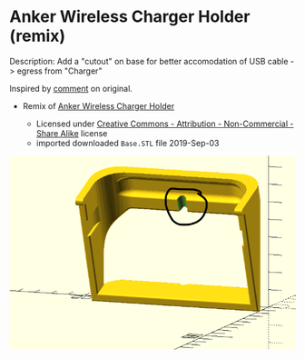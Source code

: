 Anker Wireless Charger Holder (remix)
=====================================

Description: Add a "cutout" on base for better accomodation of USB cable -> egress from "Charger"

Inspired by [comment](https://www.thingiverse.com/thing:3062864/comments/#comment-2226273) on original.

-	Remix of [Anker Wireless Charger Holder](https://www.thingiverse.com/thing:3062864)

	-	Licensed under [Creative Commons - Attribution - Non-Commercial - Share Alike](https://creativecommons.org/licenses/by-nc-sa/3.0/) license
	-	imported downloaded `Base.STL` file 2019-Sep-03

![object render](object_render.png)

